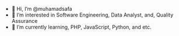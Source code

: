 - 👋 Hi, I’m @muhamadsafa
- 👀 I’m interested in Software Engineering, Data Analyst, and, Quality Assurance 
- 🌱 I’m currently learning, PHP, JavaScript, Python, and etc.


<!---
muhamadsafa/muhamadsafa is a ✨ special ✨ repository because its `README.md` (this file) appears on your GitHub profile.
You can click the Preview link to take a look at your changes.
--->
